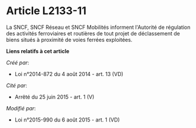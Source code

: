 # Article L2133-11

La SNCF, SNCF Réseau et SNCF Mobilités informent l'Autorité de régulation des activités ferroviaires et routières de tout
projet de déclassement de biens situés à proximité de voies ferrées exploitées.

**Liens relatifs à cet article**

_Créé par_:

  - Loi n°2014-872 du 4 août 2014 - art. 13 (VD)

_Cité par_:

  - Arrêté du 25 juin 2015 - art. 1 (V)

_Modifié par_:

  - Loi n°2015-990 du 6 août 2015 - art. 1 (VD)
